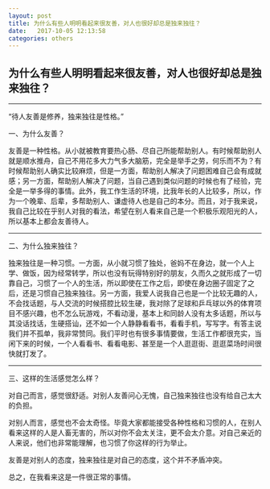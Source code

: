 ```yaml
---
layout: post
title: 为什么有些人明明看起来很友善，对人也很好却总是独来独往？
date:   2017-10-05 12:13:58
categories: others
---
```


## 为什么有些人明明看起来很友善，对人也很好却总是独来独往？
<hr>

 “待人友善是修养，独来独往是性格。”

一、为什么友善？

友善是一种性格。从小就被教育要热心肠、尽自己所能帮助别人。有时候帮助别人就是顺水推舟，自己不用花多大力气多大脑筋，完全是举手之劳，何乐而不为？有时候帮助别人确实比较麻烦，但是一方面，帮助别人解决了问题困难自己会有成就感；另一方面，帮助别人解决了问题，当自己遇到类似问题的时候也有了经验，完全是一举多得的事情。此外，我工作生活的环境，比我年长的人比较多，所以，作为一个晚辈、后辈，多帮助别人、谦虚待人也是自己的本分。而且，对于我来说，我自己比较在乎别人对我的看法，希望在别人看来自己是一个积极乐观阳光的人，所以基本上都会友善待人。

<hr>

二、为什么独来独往？

独来独往是一种习惯。一方面，从小就习惯了独处，爸妈不在身边，就一个人上学、做饭，因为经常转学，所以也没有玩得特别好的朋友，久而久之就形成了一切靠自己，习惯了一个人的生活，所以即使在工作之后，即使在身边圈子固定了之后，还是习惯自己独来独往。另一方面，我爱人说我自己也是一个比较无趣的人，不会找话题，与人交流的时候搭腔比较生硬，我对除了足球和乒乓球以外的体育项目不感兴趣，也不怎么玩游戏，不看动漫，基本上和同龄人没有太多话题，所以与其没话找话，生硬搭讪，还不如一个人静静看看书，看看手机，写写字。有答主说我们并不孤单，我非常赞同。我们平时也有很多事情要做，生活工作都很充实，当闲下来的时候，一个人看看书、看看电影、甚至是一个人逛逛街、逛逛菜场时间很快就打发了。

<hr>

三、这样的生活感觉怎么样？

对自己而言，感觉很舒适。对别人友善问心无愧，自己独来独往也没有给自己太大的负担。

对别人而言，感觉也不会太奇怪。毕竟大家都能接受各种性格和习惯的人，在别人看来这样的人是人畜无害的，所以对你不会太关注，更不会太介意。对自己亲近的人来说，他们也非常能理解，也习惯了你这样的行为举止。

友善是对别人的态度，独来独往是对自己的态度，这个并不矛盾冲突。

总之，在我看来这是一件很正常的事情。
